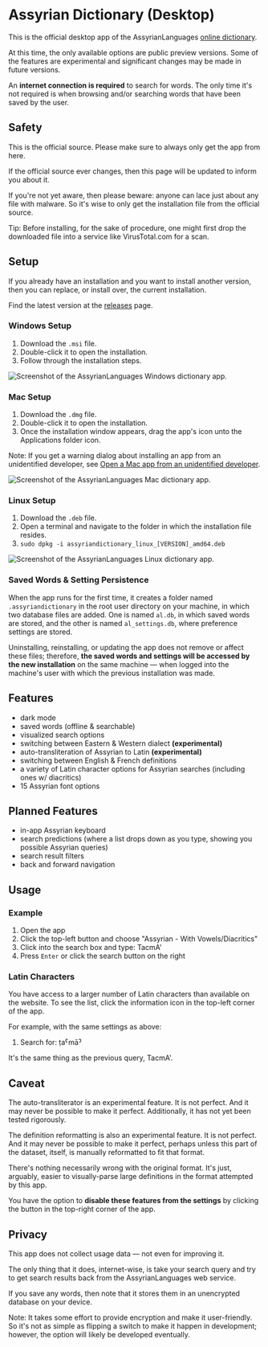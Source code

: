 # Assyrian Dictionary (Desktop)
This is the official desktop app of the AssyrianLanguages [online dictionary](https://assyrianlanguages.org). 

At this time, the only available options are public preview versions. Some of the features are experimental and significant changes may be made in future versions.

An **internet connection is required** to search for words. The only time it's not required is when browsing and/or searching words that have been saved by the user.

## Safety
This is the official source. Please make sure to always only get the app from here.

If the official source ever changes, then this page will be updated to inform you about it.

If you're not yet aware, then please beware: anyone can lace just about any file with malware. So it's wise to only get the installation file from the official source.

Tip: Before installing, for the sake of procedure, one might first drop the downloaded file into a service like VirusTotal.com for a scan.

## Setup
If you already have an installation and you want to install another version, then you can replace, or install over, the current installation.

Find the latest version at the [releases](https://github.com/AssyrianLanguages/Assyrian-Dictionary-Desktop/releases/) page.

### Windows Setup
1. Download the `.msi` file.
2. Double-click it to open the installation.
3. Follow through the installation steps.

![Screenshot of the AssyrianLanguages Windows dictionary app.](/assets/images/windows_v1-2-1.png)

### Mac Setup
1. Download the `.dmg` file.
2. Double-click it to open the installation.
3. Once the installation window appears, drag the app's icon unto the Applications folder icon.

Note: If you get a warning dialog about installing an app from an unidentified developer, see [Open a Mac app from an unidentified developer](https://support.apple.com/guide/mac-help/open-a-mac-app-from-an-unidentified-developer-mh40616/14.0/mac/14.0).

![Screenshot of the AssyrianLanguages Mac dictionary app.](/assets/images/mac_v1-2-1.png)

### Linux Setup
1. Download the `.deb` file.
2. Open a terminal and navigate to the folder in which the installation file resides.
3. ```sudo dpkg -i assyriandictionary_linux_[VERSION]_amd64.deb```

![Screenshot of the AssyrianLanguages Linux dictionary app.](/assets/images/linux_v1-2-1.png)

### Saved Words & Setting Persistence

When the app runs for the first time, it creates a folder named `.assyriandictionary` in the root user directory on your machine, in which two database files are added. One is named `al.db`, in which saved words are stored, and the other is named `al_settings.db`, where preference settings are stored.

Uninstalling, reinstalling, or updating the app does not remove or affect these files; therefore, **the saved words and settings will be accessed by the new installation** on the same machine — when logged into the machine's user with which the previous installation was made. 

## Features
- dark mode
- saved words (offline & searchable)
- visualized search options
- switching between Eastern & Western dialect **(experimental)**
- auto-transliteration of Assyrian to Latin **(experimental)**
- switching between English & French definitions
- a variety of Latin character options for Assyrian searches (including ones w/ diacritics)
- 15 Assyrian font options

## Planned Features
- in-app Assyrian keyboard
- search predictions (where a list drops down as you type, showing you possible Assyrian queries)
- search result filters
- back and forward navigation

## Usage 

### Example
1. Open the app
2. Click the top-left button and choose "Assyrian - With Vowels/Diacritics" 
3. Click into the search box and type: TacmA'
4. Press `Enter` or click the search button on the right

### Latin Characters
You have access to a larger number of Latin characters than available on the website. To see the list, click the information icon in the top-left corner of the app. 

For example, with the same settings as above:

1. Search for: ṭaˁmāˀ

It's the same thing as the previous query, TacmA'.

## Caveat
The auto-transliterator is an experimental feature. It is not perfect. And it may never be possible to make it perfect. Additionally, it has not yet been tested rigorously.

The definition reformatting is also an experimental feature. It is not perfect. And it may never be possible to make it perfect, perhaps unless this part of the dataset, itself, is manually reformatted to fit that format. 

There's nothing necessarily wrong with the original format. It's just, arguably, easier to visually-parse large definitions in the format attempted by this app.

You have the option to **disable these features from the settings** by clicking the button in the top-right corner of the app.

## Privacy
This app does not collect usage data — not even for improving it. 

The only thing that it does, internet-wise, is take your search query and try to get search results back from the AssyrianLanguages web service.

If you save any words, then note that it stores them in an unencrypted database on your device. 

Note: It takes some effort to provide encryption and make it user-friendly. So it's not as simple as flipping a switch to make it happen in development; however, the option will likely be developed eventually.

